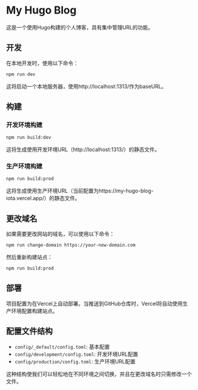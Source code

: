# My Hugo Blog

这是一个使用Hugo构建的个人博客，具有集中管理URL的功能。

## 开发

在本地开发时，使用以下命令：

```bash
npm run dev
```

这将启动一个本地服务器，使用http://localhost:1313/作为baseURL。

## 构建

### 开发环境构建

```bash
npm run build:dev
```

这将生成使用开发环境URL（http://localhost:1313/）的静态文件。

### 生产环境构建

```bash
npm run build:prod
```

这将生成使用生产环境URL（当前配置为https://my-hugo-blog-iota.vercel.app/）的静态文件。

## 更改域名

如果需要更改网站的域名，可以使用以下命令：

```bash
npm run change-domain https://your-new-domain.com
```

然后重新构建站点：

```bash
npm run build:prod
```

## 部署

项目配置为在Vercel上自动部署。当推送到GitHub仓库时，Vercel将自动使用生产环境配置构建站点。

## 配置文件结构

- `config/_default/config.toml`: 基本配置
- `config/development/config.toml`: 开发环境URL配置
- `config/production/config.toml`: 生产环境URL配置

这种结构使我们可以轻松地在不同环境之间切换，并且在更改域名时只需修改一个文件。 